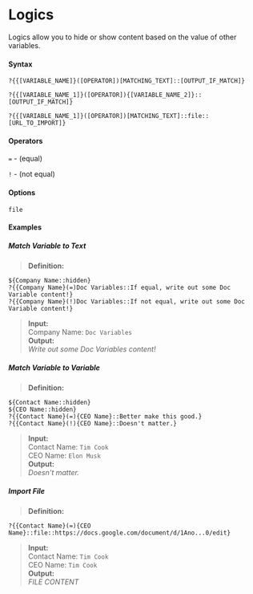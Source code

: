 # Logics

Logics allow you to hide or show content based on the value of other variables.

#### Syntax
```
?{{[VARIABLE_NAME]}([OPERATOR])[MATCHING_TEXT]::[OUTPUT_IF_MATCH]}
```
```
?{{[VARIABLE_NAME_1]}([OPERATOR]){[VARIABLE_NAME_2]}::[OUTPUT_IF_MATCH]}
```
```
?{{[VARIABLE_NAME_1]}([OPERATOR])[MATCHING_TEXT]::file::[URL_TO_IMPORT]}
```
#### Operators
`=` - (equal)

`!` - (not equal)

#### Options
`file`

#### Examples

##### Match Variable to Text
> **Definition:**
```
${Company Name::hidden}
?{{Company Name}(=)Doc Variables::If equal, write out some Doc Variable content!}
?{{Company Name}(!)Doc Variables::If not equal, write out some Doc Variable content!}
```
> **Input:**        
Company Name: `Doc Variables`       
> **Output:**       
*Write out some Doc Variables content!*

##### Match Variable to Variable
> **Definition:**
```
${Contact Name::hidden}
${CEO Name::hidden}
?{{Contact Name}(=){CEO Name}::Better make this good.}
?{{Contact Name}(!){CEO Name}::Doesn't matter.}
```
> **Input:**        
Contact Name: `Tim Cook`        
CEO Name: `Elon Musk`     
> **Output:**       
*Doesn't matter.*  

##### Import File
> **Definition:**
```
?{{Contact Name}(=){CEO Name}::file::https://docs.google.com/document/d/1Ano...0/edit}
```
> **Input:**        
Contact Name: `Tim Cook`        
CEO Name: `Tim Cook`     
> **Output:**       
*FILE CONTENT*  